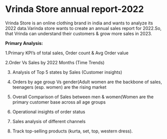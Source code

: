 # Vrinda Store annual report-2022

Vrinda Store is an online clothing brand in india and wants to analyze its 2022 data.Varinda store wants to create an annual sales report for 2022.So, that Vrinda can understand their customers & grow more sales in 2023.

**Primary Analysis:**

1.Primary KPI’s of total sales, Order count & Avg Order value

2.Order Vs Sales by 2022 Months (Time Trends)

3. Analysis of Top 5 states by Sales (Customer insights)

4. Orders by age group Vs gender(Adult women are the backbone of sales, teenagers (esp. women) are the rising market

5. Overall Comparison of Sales between men & women(Women are the primary customer base across all age groups

6. Operational insights of order status

7. Sales analysis of different channels

8. Track top-selling products (kurta, set, top, western dress).






 

